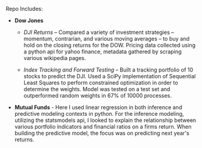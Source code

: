 Repo Includes: 

* __Dow Jones__

  * _DJI Returns_ – Compared a variety of investment strategies – momentum, contrarian, and various moving averages – to buy and hold on the closing returns for the DOW. Pricing data collected using a python api for yahoo finance, metadata gathered by scraping various wikipedia pages.

  * _Index Tracking and Forward Testing_ – Built a tracking portfolio of 10 stocks to predict the DJI. Used a SciPy implementation of Sequential Least Squares to perform constrained optimization in order to determine the weights. Model was tested on a test set and outperformed random weights in 67% of 10000 processes. 

* __Mutual Funds__ - Here I used linear regression in both inference and predictive modeling contexts in python. For the inference modeling, utilizing the statsmodels api, I looked to explain the relationship between various portfolio indicators and financial ratios on a firms return. When building the predictive model, the focus was on predicting next year's returns. 

